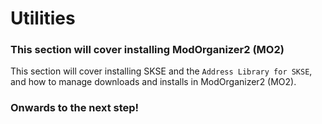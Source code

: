 # Utilities

### This section will cover installing ModOrganizer2 (MO2)

This section will cover installing SKSE and the `Address Library for SKSE`, and how to manage downloads and installs in ModOrganizer2 (MO2).

### Onwards to the next step!
